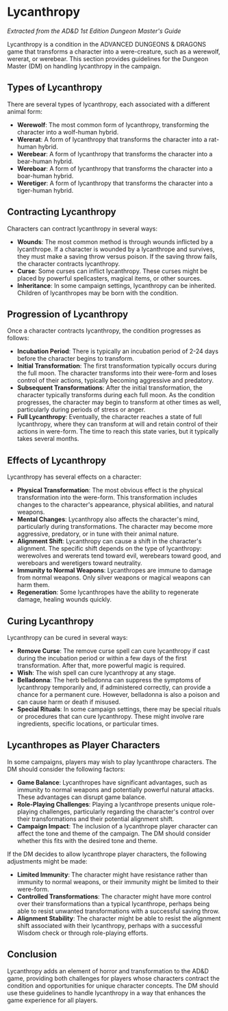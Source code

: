 # Lycanthropy

*Extracted from the AD&D 1st Edition Dungeon Master's Guide*

Lycanthropy is a condition in the ADVANCED DUNGEONS & DRAGONS game that transforms a character into a were-creature, such as a werewolf, wererat, or werebear. This section provides guidelines for the Dungeon Master (DM) on handling lycanthropy in the campaign.

## Types of Lycanthropy

There are several types of lycanthropy, each associated with a different animal form:

- **Werewolf**: The most common form of lycanthropy, transforming the character into a wolf-human hybrid.
- **Wererat**: A form of lycanthropy that transforms the character into a rat-human hybrid.
- **Werebear**: A form of lycanthropy that transforms the character into a bear-human hybrid.
- **Wereboar**: A form of lycanthropy that transforms the character into a boar-human hybrid.
- **Weretiger**: A form of lycanthropy that transforms the character into a tiger-human hybrid.

## Contracting Lycanthropy

Characters can contract lycanthropy in several ways:

- **Wounds**: The most common method is through wounds inflicted by a lycanthrope. If a character is wounded by a lycanthrope and survives, they must make a saving throw versus poison. If the saving throw fails, the character contracts lycanthropy.
- **Curse**: Some curses can inflict lycanthropy. These curses might be placed by powerful spellcasters, magical items, or other sources.
- **Inheritance**: In some campaign settings, lycanthropy can be inherited. Children of lycanthropes may be born with the condition.

## Progression of Lycanthropy

Once a character contracts lycanthropy, the condition progresses as follows:

- **Incubation Period**: There is typically an incubation period of 2-24 days before the character begins to transform.
- **Initial Transformation**: The first transformation typically occurs during the full moon. The character transforms into their were-form and loses control of their actions, typically becoming aggressive and predatory.
- **Subsequent Transformations**: After the initial transformation, the character typically transforms during each full moon. As the condition progresses, the character may begin to transform at other times as well, particularly during periods of stress or anger.
- **Full Lycanthropy**: Eventually, the character reaches a state of full lycanthropy, where they can transform at will and retain control of their actions in were-form. The time to reach this state varies, but it typically takes several months.

## Effects of Lycanthropy

Lycanthropy has several effects on a character:

- **Physical Transformation**: The most obvious effect is the physical transformation into the were-form. This transformation includes changes to the character's appearance, physical abilities, and natural weapons.
- **Mental Changes**: Lycanthropy also affects the character's mind, particularly during transformations. The character may become more aggressive, predatory, or in tune with their animal nature.
- **Alignment Shift**: Lycanthropy can cause a shift in the character's alignment. The specific shift depends on the type of lycanthropy: werewolves and wererats tend toward evil, werebears toward good, and wereboars and weretigers toward neutrality.
- **Immunity to Normal Weapons**: Lycanthropes are immune to damage from normal weapons. Only silver weapons or magical weapons can harm them.
- **Regeneration**: Some lycanthropes have the ability to regenerate damage, healing wounds quickly.

## Curing Lycanthropy

Lycanthropy can be cured in several ways:

- **Remove Curse**: The remove curse spell can cure lycanthropy if cast during the incubation period or within a few days of the first transformation. After that, more powerful magic is required.
- **Wish**: The wish spell can cure lycanthropy at any stage.
- **Belladonna**: The herb belladonna can suppress the symptoms of lycanthropy temporarily and, if administered correctly, can provide a chance for a permanent cure. However, belladonna is also a poison and can cause harm or death if misused.
- **Special Rituals**: In some campaign settings, there may be special rituals or procedures that can cure lycanthropy. These might involve rare ingredients, specific locations, or particular times.

## Lycanthropes as Player Characters

In some campaigns, players may wish to play lycanthrope characters. The DM should consider the following factors:

- **Game Balance**: Lycanthropes have significant advantages, such as immunity to normal weapons and potentially powerful natural attacks. These advantages can disrupt game balance.
- **Role-Playing Challenges**: Playing a lycanthrope presents unique role-playing challenges, particularly regarding the character's control over their transformations and their potential alignment shift.
- **Campaign Impact**: The inclusion of a lycanthrope player character can affect the tone and theme of the campaign. The DM should consider whether this fits with the desired tone and theme.

If the DM decides to allow lycanthrope player characters, the following adjustments might be made:

- **Limited Immunity**: The character might have resistance rather than immunity to normal weapons, or their immunity might be limited to their were-form.
- **Controlled Transformations**: The character might have more control over their transformations than a typical lycanthrope, perhaps being able to resist unwanted transformations with a successful saving throw.
- **Alignment Stability**: The character might be able to resist the alignment shift associated with their lycanthropy, perhaps with a successful Wisdom check or through role-playing efforts.

## Conclusion

Lycanthropy adds an element of horror and transformation to the AD&D game, providing both challenges for players whose characters contract the condition and opportunities for unique character concepts. The DM should use these guidelines to handle lycanthropy in a way that enhances the game experience for all players.

